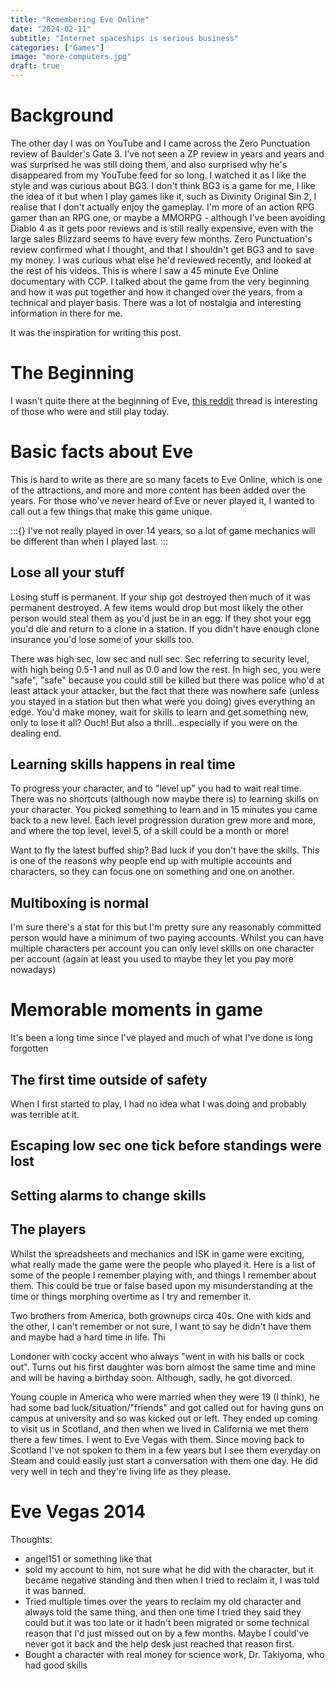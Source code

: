 ```yaml
---
title: "Remembering Eve Online"
date: "2024-02-11"
subtitle: "Internet spaceships is serious business"
categories: ["Games"]
image: "more-computers.jpg"
draft: true
---
```


# Background

The other day I was on YouTube and I came across the Zero Punctuation review of Baulder's Gate 3. I've not seen a ZP review in years and years and was surprised he was still doing them, and also surprised why he's disappeared from my YouTube feed for so long. I watched it as I like the style and was curious about BG3. I don't think BG3 is a game for me, I like the idea of it but when I play games like it, such as Divinity Original Sin 2, I realise that I don't actually enjoy the gameplay. I'm more of an action RPG gamer than an RPG one, or maybe a MMORPG - although I've been avoiding Diablo 4 as it gets poor reviews and is still really expensive, even with the large sales Blizzard seems to have every few months. Zero Punctuation's review confirmed what I thought, and that I shouldn't get BG3 and to save my money. I was curious what else he'd reviewed recently, and looked at the rest of his videos. This is where I saw a 45 minute Eve Online documentary with CCP. I talked about the game from the very beginning and how it was put together and how it changed over the years, from a technical and player basis. There was a lot of nostalgia and interesting information in there for me. 

It was the inspiration for writing this post.

# The Beginning

I wasn't quite there at the beginning of Eve, [this reddit](https://old.reddit.com/r/Eve/comments/18dntk8/any_idea_who_is_the_oldest_active_character_in_eve/) thread is interesting of those who were and still play today. 


# Basic facts about Eve

This is hard to write as there are so many facets to Eve Online, which is one of the attractions, and more and more content has been added over the years. For those who've never heard of Eve or never played it, I wanted to call out a few things that make this game unique.


:::{}
I've not really played in over 14 years, so a lot of game mechanics will be different than when I played last.
:::

## Lose all your stuff

Losing stuff is permanent. If your ship got destroyed then much of it was permanent destroyed. A few items would drop but most likely the other person would steal them as you'd just be in an egg. If they shot your egg you'd die and return to a clone in a station. If you didn't have enough clone insurance you'd lose some of your skills too. 

There was high sec, low sec and null sec. Sec referring to security level, with high being 0.5-1 and null as 0.0 and low the rest. In high sec, you were "safe", "safe" because you could still be killed but there was police who'd at least attack your attacker, but the fact that there was nowhere safe (unless you stayed in a station but then what were you doing) gives everything an edge. You'd make money, wait for skills to learn and get something new, only to lose it all? Ouch! But also a thrill...especially if you were on the dealing end.

## Learning skills happens in real time

To progress your character, and to "level up" you had to wait real time. There was no shortcuts (although now maybe there is) to learning skills on your character. You picked something to learn and in 15 minutes you came back to a new level. Each level progression duration grew more and more, and where the top level, level 5, of a skill could be a month or more! 

Want to fly the latest buffed ship? Bad luck if you don't have the skills. This is one of the reasons why people end up with multiple accounts and characters, so they can focus one on something and one on another.

## Multiboxing is normal

I'm sure there's a stat for this but I'm pretty sure any reasonably committed person would have a minimum of two paying accounts. Whilst you can have multiple characters per account you can only level skills on one character per account (again at least you used to maybe they let you pay more nowadays)

# Memorable moments in game

It's been a long time since I've played and much of what I've done is long forgotten

## The first time outside of safety

When I first started to play, I had no idea what I was doing and probably was terrible at it. 

## Escaping low sec one tick before standings were lost

## Setting alarms to change skills



## The players

Whilst the spreadsheets and mechanics and ISK in game were exciting, what really made the game were the people who played it. Here is a list of some of the people I remember playing with, and things I remember about them. This could be true or false based upon my misunderstanding at the time or things morphing overtime as I try and remember it.

Two brothers from America, both grownups circa 40s. One with kids and the other, I can't remember or not sure, I want to say he didn't have them and maybe had a hard time in life. Thi

Londoner with cocky accent who always "went in with his balls or cock out". Turns out his first daughter was born almost the same time and mine and will be having a birthday soon. Although, sadly, he got divorced. 

Young couple in America who were married when they were 19 (I think), he had some bad luck/situation/"friends" and got called out for having guns on campus at university and so was kicked out or left. They ended up coming to visit us in Scotland, and then when we lived in California we met them there a few times. I went to Eve Vegas with them. Since moving back to Scotland I've not spoken to them in a few years but I see them everyday on Steam and could easily just start a conversation with them one day. He did very well in tech and they're living life as they please. 

# Eve Vegas 2014



Thoughts:

* angel151 or something like that
* sold my account to him, not sure what he did with the character, but it became negative standing and then when I tried to reclaim it, I was told it was banned.
* Tried multiple times over the years to reclaim my old character and always told the same thing, and then one time I tried they said they could but it was too late or it hadn't been migrated or some technical reason that I'd just missed out on by a few months. Maybe I could've never got it back and the help desk just reached that reason first.
* Bought a character with real money for science work, Dr. Takiyoma, who had good skills
